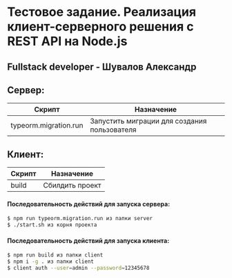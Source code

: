 # Тестовое задание. Реализация клиент-серверного решения c REST API на Node.js
## Fullstack developer - Шувалов Александр

## Сервер:

| Скрипт                | Назначение                                  |
|-----------------------|---------------------------------------------|
| typeorm.migration.run | Запустить миграции для создания пользователя |

## Клиент:

| Скрипт                | Назначение      |
|-----------------------|-----------------|
| build                 | Сбилдить проект |

#### Последовательность действий для запуска сервера:
```sh
$ npm run typeorm.migration.run из папки server
$ ./start.sh из корня проекта
```

#### Последовательность действий для запуска клиента:
```sh
$ npm run build из папки client
$ npm i -g . из папки client
$ client auth --user=admin --password=12345678
```
